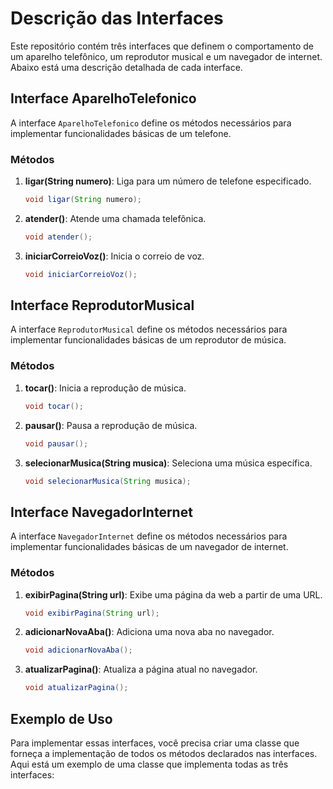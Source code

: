 # Descrição das Interfaces

Este repositório contém três interfaces que definem o comportamento de um aparelho telefônico, um reprodutor musical e um navegador de internet. Abaixo está uma descrição detalhada de cada interface.

## Interface AparelhoTelefonico

A interface `AparelhoTelefonico` define os métodos necessários para implementar funcionalidades básicas de um telefone.

### Métodos

1. **ligar(String numero)**: Liga para um número de telefone especificado.
    ```java
    void ligar(String numero);
    ```

2. **atender()**: Atende uma chamada telefônica.
    ```java
    void atender();
    ```

3. **iniciarCorreioVoz()**: Inicia o correio de voz.
    ```java
    void iniciarCorreioVoz();
    ```

## Interface ReprodutorMusical

A interface `ReprodutorMusical` define os métodos necessários para implementar funcionalidades básicas de um reprodutor de música.

### Métodos

1. **tocar()**: Inicia a reprodução de música.
    ```java
    void tocar();
    ```

2. **pausar()**: Pausa a reprodução de música.
    ```java
    void pausar();
    ```

3. **selecionarMusica(String musica)**: Seleciona uma música específica.
    ```java
    void selecionarMusica(String musica);
    ```

## Interface NavegadorInternet

A interface `NavegadorInternet` define os métodos necessários para implementar funcionalidades básicas de um navegador de internet.

### Métodos

1. **exibirPagina(String url)**: Exibe uma página da web a partir de uma URL.
    ```java
    void exibirPagina(String url);
    ```

2. **adicionarNovaAba()**: Adiciona uma nova aba no navegador.
    ```java
    void adicionarNovaAba();
    ```

3. **atualizarPagina()**: Atualiza a página atual no navegador.
    ```java
    void atualizarPagina();
    ```

## Exemplo de Uso

Para implementar essas interfaces, você precisa criar uma classe que forneça a implementação de todos os métodos declarados nas interfaces. Aqui está um exemplo de uma classe que implementa todas as três interfaces:
